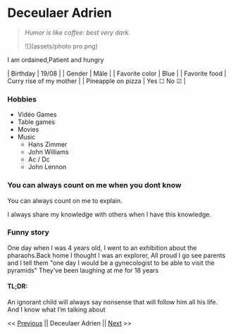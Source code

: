 # Deceulaer Adrien

> *Humor is like coffee: best very dark.*
>
> ![](assets/photo pro.png)

I am ordained,Patient and hungry

| Birthday            | 19/08                                                 |
| Gender              | Mâle                                                  |
| Favorite color      | Blue                                                  |
| Favorite food       | Curry rise of my mother                               |
| Pineapple on pizza | Yes &#9744; No &#9745;                                |

### Hobbies

- Vidéo Games
- Table games
- Movies
- Music
  - Hans Zimmer
  - John Williams
  - Ac / Dc
  - John Lennon

### You can always count on me when you dont know

You can always count on me to explain.

I always share my knowledge with others when I have this knowledge.

### Funny story

One day when I was 4 years old, I went to an exhibition about the pharaohs.Back home I thought I was an explorer, All proud I go see parents and I tell them "one day I would be a gynecologist to be able to visit the pyramids"
They’ve been laughing at me for 18 years

#### TL;DR:  

An ignorant child will always say nonsense that will follow him all his life. 
And I know what I’m talking about

<< [Previous](https://patgit-design.github.io/Challenge-Markdown/) || Deceulaer Adrien || [Next](https://degimbelaurent.github.io/challenge-markdown/) >>
